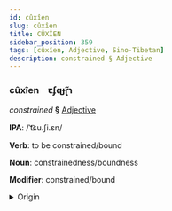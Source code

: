 ```yaml
---
id: cûxîen
slug: cûxîen
title: CÛXÎEN
sidebar_position: 359
tags: [cûxîen, Adjective, Sino-Tibetan]
description: constrained § Adjective
---
```


### cûxîen&emsp;<span kind="abugida">ꞇʄɋɟɽ̃ɿ</span>

*constrained* **§** [Adjective](../../tags/Adjective)

**IPA**: /ˈt͡ɕu.ʃi.ɛn/

**Verb**: to be constrained/bound

**Noun**: constrainedness/boundness

**Modifier**: constrained/bound

<details>
    <summary>Origin</summary>
    Mandarin 局限 júxiàn /tɕu.ɕjɛn/<br/>
    <em>Sino-Tibetan Language Family</em>
</details>